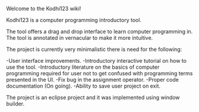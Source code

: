 Welcome to the Kodhi123 wiki!

Kodhi123 is a computer programming introductory tool.

The tool offers a drag and drop interface to learn computer programming in.
The tool is annotated in vernacular to make it more intuitive.

The project is currently very minimalistic there is need for the following:

-User interface improvements.
-Introductory interactive tutorial on how to use the tool.
-Introductory literature on the basics of computer programming required for user not to get confused with programming terms presented in the UI.
-Fix bug in the assignment operator.
-Proper code documentation (On going). -Ability to save user project on exit.

The project is an eclipse project and it was implemented using window builder.
